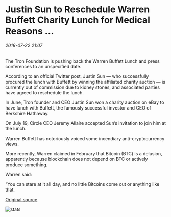 # Justin Sun to Reschedule Warren Buffett Charity Lunch for Medical Reasons ...

###### 2019-07-22 21:07

The Tron Foundation is pushing back the Warren Buffett Lunch and press conferences to an unspecified date.

According to an official Twitter post, Justin Sun — who successfully procured the lunch with Buffett by winning the affiliated charity auction — is currently out of commission due to kidney stones, and associated parties have agreed to reschedule the lunch.

In June, Tron founder and CEO Justin Sun won a charity auction on eBay to have lunch with Buffett, the famously successful investor and CEO of Berkshire Hathaway.

On July 19, Circle CEO Jeremy Allaire accepted Sun’s invitation to join him at the lunch.

Warren Buffett has notoriously voiced some incendiary anti-cryptocurrency views.

More recently, Warren claimed in February that Bitcoin (BTC) is a delusion, apparently because blockchain does not depend on BTC or actively produce something.

Warren said:

“You can stare at it all day, and no little Bitcoins come out or anything like that.

[Original source](https://cointelegraph.com/news/justin-sun-to-reschedule-warren-buffett-charity-lunch-for-medical-reasons)

![stats](https://c.statcounter.com/11760860/0/a89fa40b/1/ "stats")